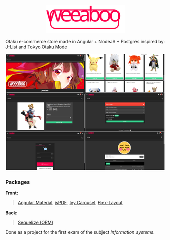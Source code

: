 
<div align="center">
	<img width="250"  src="images/weeaboo_logo.svg" alt="Weeaboo Logo">
</div>

 Otaku e-commerce store made in Angular + NodeJS + Postgres inspired by: [J-List](https://jlist.com/) and [Tokyo Otaku Mode](https://otakumode.com/)

<div align="center">
	<img width="1000"  src="images/collage.png" alt="Screenshots">
</div>


### Packages
 **Front:** 
> [Angular Material](https://material.angular.io/), [jsPDF](https://www.npmjs.com/package/jspdf), [Ivy Carousel](http://ivylab.space/carousel), [Flex-Layout](https://www.npmjs.com/package/@angular/flex-layout)

 **Back:** 
 > [Sequelize (ORM)](https://sequelize.org/)

 Done as a project for the first exam of the subject _Information systems_.
